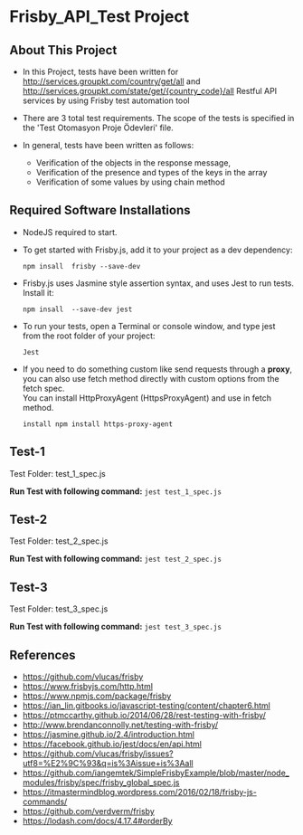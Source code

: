 # Frisby_API_Test Project
 
## About This Project

- In this Project, tests have been written for http://services.groupkt.com/country/get/all and http://services.groupkt.com/state/get/{country_code}/all Restful API services by using Frisby test automation tool

-	There are 3 total test requirements. The scope of the tests is specified in the 'Test Otomasyon Proje Ödevleri' file.

-	In general, tests have been written as follows:
       -	Verification of the objects in the response message,
       -	Verification of the presence and types of the keys in the array 
       -	Verification of some values by using chain method




## Required Software Installations 
 
 - NodeJS required to start.

 -	To get started with Frisby.js, add it to your project as a dev dependency:
        
     `npm insall  frisby --save-dev`
        
 -	Frisby.js uses Jasmine style assertion syntax, and uses Jest to run tests. Install it:
     
     `npm insall  --save-dev jest`
 
 -	To run your tests, open a Terminal or console window, and type jest from the root folder of your project:
    
     `Jest`
 
 - If you need to do something custom like send requests through a **proxy**, you can also use fetch method directly 
   with custom options from the fetch spec.                                                                                    
            You can  install  HttpProxyAgent (HttpsProxyAgent)   and use in fetch method.
   
   `install npm install https-proxy-agent`
   
## Test-1
  Test Folder: test_1_spec.js  

  **Run Test with following command:**
   `jest test_1_spec.js` 
   
   
## Test-2
  Test Folder: test_2_spec.js  

  **Run Test with following command:**
   `jest test_2_spec.js` 


## Test-3
  Test Folder: test_3_spec.js  

  **Run Test with following command:**
   `jest test_3_spec.js` 



## References
  - https://github.com/vlucas/frisby
  - https://www.frisbyjs.com/http.html
  - https://www.npmjs.com/package/frisby
  - https://ian_lin.gitbooks.io/javascript-testing/content/chapter6.html
  - https://ptmccarthy.github.io/2014/06/28/rest-testing-with-frisby/
  - http://www.brendanconnolly.net/testing-with-frisby/
  - https://jasmine.github.io/2.4/introduction.html
  - https://facebook.github.io/jest/docs/en/api.html
  - https://github.com/vlucas/frisby/issues?utf8=%E2%9C%93&q=is%3Aissue+is%3Aall
  - https://github.com/iangemtek/SimpleFrisbyExample/blob/master/node_modules/frisby/spec/frisby_global_spec.js
  - https://itmastermindblog.wordpress.com/2016/02/18/frisby-js-commands/
  - https://github.com/verdverm/frisby
  - https://lodash.com/docs/4.17.4#orderBy 
  

 
